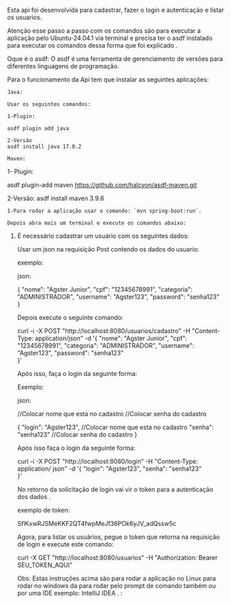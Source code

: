    Esta api foi desenvolvida para cadastrar, fazer o login e autenticação e listar os usuarios.

   Atenção esse passo a passo com os comandos são para executar a aplicação pelo Ubuntu-24.04.1 via terminal e precisa ter o asdf instalado para executar os comandos dessa forma que foi explicado .

   Oque é o asdf: O asdf é uma ferramenta de gerenciamento de versões para diferentes linguagens de programação. 

   Para o funcionamento da Api tem que instalar as seguintes aplicações:
    
    Java:
    
    Usar os seguintes comandos:

    1-Plugin: 

    asdf plugin add java

    2-Versão
    asdf install java 17.0.2

    Maven:

   1- Plugin:

   asdf plugin-add maven  https://github.com/halcyon/asdf-maven.git

   2-Versão:
    asdf install maven 3.9.8 



    

    1-Para rodar a aplicação usar o comando: `mvn spring-boot:run`.

    Depois abra mais um terminal e execute os comandos abaixo:

  
   
1. É necessário cadastrar um usuário com os seguintes dados:
    
    Usar um json na requisição Post contendo os dados do usuario:

    exemplo: 

    json:

    {
     "nome": "Agster Junior",
     "cpf": "12345678991",
     "categoria": "ADMINISTRADOR", 
     "username": "Agster123", 
     "password": "senha123"  
    }

    Depois execute o seguinte comando:

    
   
   curl -i -X POST "http://localhost:8080/usuarios/cadastro" -H "Content-Type: application/json" -d 
   '{
     "nome": "Agster Junior",
     "cpf": "12345678991",
     "categoria": "ADMINISTRADOR",
     "username": "Agster123", 
     "password": "senha123"  
    }'

   Após isso, faça o login da seguinte forma:

   Exemplo:

   json:

   //Colocar nome que esta no cadastro
   //Colocar senha do cadastro

   {
     "login": "Agster123", //Colocar nome que esta no cadastro
     "senha": "senha123"   //Colocar senha do cadastro
   }


    Após isso faça o login da seguinte forma:


    curl -i -X POST "http://localhost:8080/login" -H "Content-Type: application/   json" -d 
    '{
       "login": "Agster123",
       "senha": "senha123"   
     }'

     No retorno da solicitação de login vai vir o token para a autenticação dos dados .

     exemplo de token:

     SflKxwRJSMeKKF2QT4fwpMeJf36POk6yJV_adQssw5c
     



    Agora, para listar os usuários, pegue o token que retorna na requisição de login e execute este comando:


    curl -X GET "http://localhost:8080/usuarios" -H "Authorization: Bearer SEU_TOKEN_AQUI"
  
    Obs: Estas instruções acima são para rodar a aplicação no Linux para rodar no windows da para rodar pelo prompt de comando também ou por uma IDE exemplo: IntelliJ IDEA   .
:
